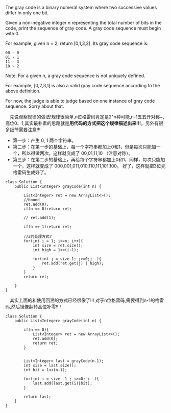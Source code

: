The gray code is a binary numeral system where two successive values differ in only one bit.

Given a non-negative integer n representing the total number of bits in the code, print the sequence of gray code. A gray code sequence must begin with 0.

For example, given n = 2, return [0,1,3,2]. Its gray code sequence is:

```
00 - 0
01 - 1
11 - 3
10 - 2
```
Note:
For a given n, a gray code sequence is not uniquely defined.

For example, [0,2,3,1] is also a valid gray code sequence according to the above definition.

For now, the judge is able to judge based on one instance of gray code sequence. Sorry about that.

&emsp;先说观察规律的做法!规律很简单,n位格雷码肯定是2^n种可能,n-1五五开对称~,高位0、1,其实最朴素的思路就是**用代码的方式把这个规律描述出来!!!**，另外有很多细节需要注意!!!


* 第一步：产生 0, 1 两个字符串。
* 第二步：在第一步的基础上，每一个字符串都加上0和1，但是每次只能加一个，所以得做两次。这样就变成了 00,01,11,10 （注意对称）。
* 第三步：在第二步的基础上，再给每个字符串都加上0和1，同样，每次只能加一个，这样就变成了 000,001,011,010,110,111,101,100。
好了，这样就把3位元格雷码生成好了。


```
class Solution {
    public List<Integer> grayCode(int n) {
        
        List<Integer> ret = new ArrayList<>();
        //bound
        ret.add(0);
        if(n == 0)return ret;
        
        // ret.add(1);
        
        if(n == 1)return ret;
    
        //2的处理方式?
        for(int i = 1; i<=n; i++){
            int size = ret.size();
            int high = 1<<(i-1);
            
            for(int j = size-1; j>=0;j--){
                ret.add(ret.get(j) | high);
            }
        }
        return ret;
        
    }
}
```

&emsp;其实上面的和使用回溯的方式已经很像了!!! 对于n位格雷码,需要得到n-1的格雷码,然后镜像翻转高位补零!!!!

```
class Solution {
    public List<Integer> grayCode(int n) {
        
        if(n == 0){
            List<Integer> ret = new ArrayList<>();
            ret.add(0);
            return ret;
        }
        
        
        List<Integer> last = grayCode(n-1);
        int size = last.size();
        int bit = 1<<(n-1);
        
        for(int i = size -1 ; i>=0; i--){
            last.add(last.get(i)|bit);
        }
        
        return last;
    }
}
```